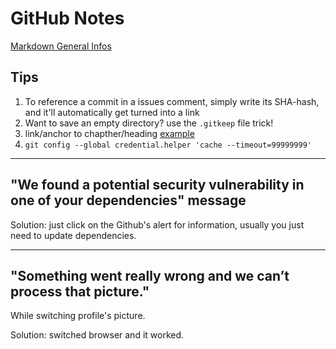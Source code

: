 # GitHub Notes

[Markdown General Infos](markdown.md)

## Tips

1. To reference a commit in a issues comment, simply write its SHA-hash, and it'll automatically get turned into a link
2. Want to save an empty directory? use the ```.gitkeep``` file trick!
3. link/anchor to chapther/heading [example](##-Tips)
4. ```git config --global credential.helper 'cache --timeout=99999999'```

---

## "We found a potential security vulnerability in one of your dependencies" message

Solution: just click on the Github's alert for information, usually you just need to update dependencies.

---

## "Something went really wrong and we can’t process that picture."

While switching profile's picture.

Solution: switched browser and it worked.
